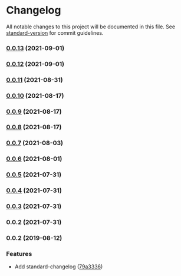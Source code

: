 # Changelog

All notable changes to this project will be documented in this file. See [standard-version](https://github.com/conventional-changelog/standard-version) for commit guidelines.

### [0.0.13](https://github.com/fractional-company/amm-data/compare/v0.0.12...v0.0.13) (2021-09-01)

### [0.0.12](https://github.com/fractional-company/amm-data/compare/v0.0.11...v0.0.12) (2021-09-01)

### [0.0.11](https://github.com/fractional-company/amm-data/compare/v0.0.10...v0.0.11) (2021-08-31)

### [0.0.10](https://github.com/fractional-company/amm-data/compare/v0.0.9...v0.0.10) (2021-08-17)

### [0.0.9](https://github.com/fractional-company/amm-data/compare/v0.0.8...v0.0.9) (2021-08-17)

### [0.0.8](https://github.com/fractional-company/amm-data/compare/v0.0.7...v0.0.8) (2021-08-17)

### [0.0.7](https://github.com/fractional-company/amm-data/compare/v0.0.6...v0.0.7) (2021-08-03)

### [0.0.6](https://github.com/fractional-company/amm-data/compare/v0.0.5...v0.0.6) (2021-08-01)

### [0.0.5](https://github.com/fractional-company/amm-info/compare/v0.0.4...v0.0.5) (2021-07-31)

### [0.0.4](https://github.com/fractional-company/amm-info/compare/v0.0.3...v0.0.4) (2021-07-31)

### [0.0.3](https://github.com/fractional-company/amm-info/compare/v0.0.2...v0.0.3) (2021-07-31)

### 0.0.2 (2021-07-31)

### 0.0.2 (2019-08-12)


### Features

* Add standard-changelog ([79a3336](https://github.com/mitevpi/node-module-template/commit/79a3336))
